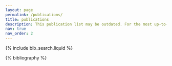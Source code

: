 ```yaml
---
layout: page
permalink: /publications/
title: publications
description: This publication list may be outdated. For the most up-to-date and comprehensive list, please visit my Google Scholar profile.
nav: true
nav_order: 2
---
```


<!-- _pages/publications.md -->

<!-- Bibsearch Feature -->

{% include bib_search.liquid %}

<div class="publications">

{% bibliography %}

</div>
